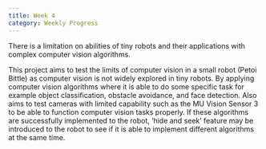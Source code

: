 ```yaml
---
title: Week 4
category: Weekly Progress 
---
```


There is a limitation on abilities of tiny robots and their applications with complex computer vision algorithms. 

<!-- more -->

This project aims to test the limits of computer vision in a small robot (Petoi Bittle) as computer vision is not widely explored in tiny robots. By applying computer vision algorithms where it is able to do some specific task for example object classification, obstacle avoidance, and face detection. Also aims to test cameras with limited capability such as the MU Vision Sensor 3 to be able to function computer vision tasks properly. If these algorithms are successfully implemented to the robot, ‘hide and seek’ feature may be introduced to the robot to see if it is able to implement different algorithms at the same time. 

